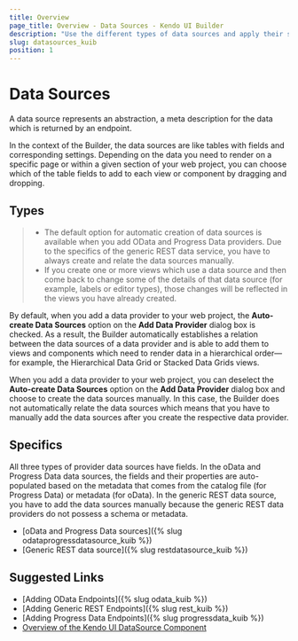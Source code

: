 ```yaml
---
title: Overview
page_title: Overview - Data Sources - Kendo UI Builder
description: "Use the different types of data sources and apply their specifics when working with the Kendo UI Builder."
slug: datasources_kuib
position: 1
---
```


# Data Sources

A data source represents an abstraction, a meta description for the data which is returned by an endpoint.

In the context of the Builder, the data sources are like tables with fields and corresponding settings. Depending on the data you need to render on a specific page or within a given section of your web project, you can choose which of the table fields to add to each view or component by dragging and dropping.

## Types

> * The default option for automatic creation of data sources is available when you add OData and Progress Data providers. Due to the specifics of the generic REST data service, you have to always create and relate the data sources manually.
> * If you create one or more views which use a data source and then come back to change some of the details of that data source (for example, labels or editor types), those changes will be reflected in the views you have already created.

By default, when you add a data provider to your web project, the **Auto-create Data Sources** option on the **Add Data Provider** dialog box is checked. As a result, the Builder automatically establishes a relation between the data sources of a data provider and is able to add them to views and components which need to render data in a hierarchical order&mdash;for example, the Hierarchical Data Grid or Stacked Data Grids views.

When you add a data provider to your web project, you can deselect the **Auto-create Data Sources** option on the **Add Data Provider** dialog box and choose to create the data sources manually. In this case, the Builder does not automatically relate the data sources which means that you have to manually add the data sources after you create the respective data provider.

## Specifics

All three types of provider data sources have fields. In the oData and Progress Data data sources, the fields and their properties are auto-populated based on the metadata that comes from the catalog file (for Progress Data) or metadata (for oData). In the generic REST data source, you have to add the data sources manually because the generic REST data providers do not possess a schema or metadata.

* [oData and Progress Data sources]({% slug odataprogressdatasource_kuib %})
* [Generic REST data source]({% slug restdatasource_kuib %})

## Suggested Links

* [Adding OData Endpoints]({% slug odata_kuib %})
* [Adding Generic REST Endpoints]({% slug rest_kuib %})
* [Adding Progress Data Endpoints]({% slug progressdata_kuib %})
* [Overview of the Kendo UI DataSource Component](https://docs.telerik.com/kendo-ui/framework/datasource/overview)
